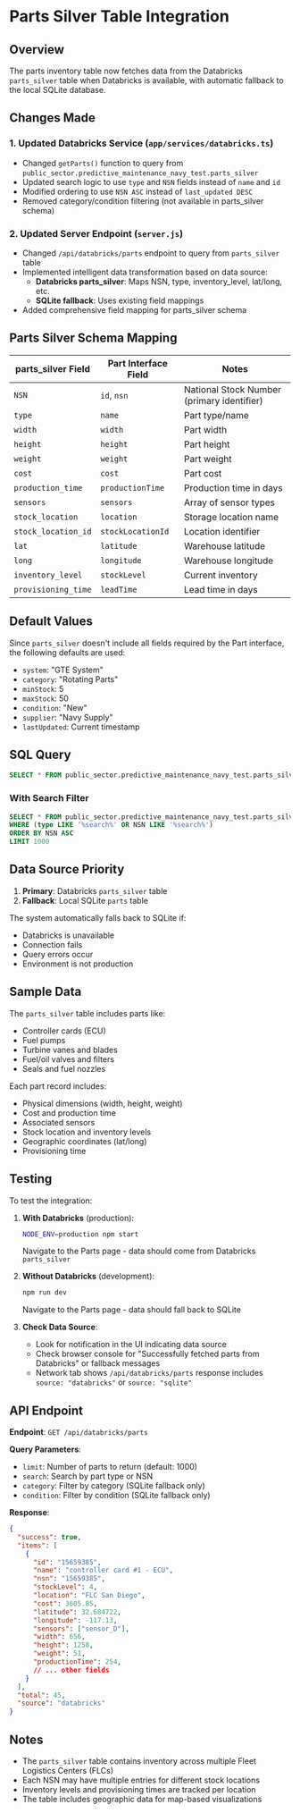 # Parts Silver Table Integration

## Overview
The parts inventory table now fetches data from the Databricks `parts_silver` table when Databricks is available, with automatic fallback to the local SQLite database.

## Changes Made

### 1. Updated Databricks Service (`app/services/databricks.ts`)
- Changed `getParts()` function to query from `public_sector.predictive_maintenance_navy_test.parts_silver`
- Updated search logic to use `type` and `NSN` fields instead of `name` and `id`
- Modified ordering to use `NSN ASC` instead of `last_updated DESC`
- Removed category/condition filtering (not available in parts_silver schema)

### 2. Updated Server Endpoint (`server.js`)
- Changed `/api/databricks/parts` endpoint to query from `parts_silver` table
- Implemented intelligent data transformation based on data source:
  - **Databricks parts_silver**: Maps NSN, type, inventory_level, lat/long, etc.
  - **SQLite fallback**: Uses existing field mappings
- Added comprehensive field mapping for parts_silver schema

## Parts Silver Schema Mapping

| parts_silver Field | Part Interface Field | Notes |
|-------------------|---------------------|-------|
| `NSN` | `id`, `nsn` | National Stock Number (primary identifier) |
| `type` | `name` | Part type/name |
| `width` | `width` | Part width |
| `height` | `height` | Part height |
| `weight` | `weight` | Part weight |
| `cost` | `cost` | Part cost |
| `production_time` | `productionTime` | Production time in days |
| `sensors` | `sensors` | Array of sensor types |
| `stock_location` | `location` | Storage location name |
| `stock_location_id` | `stockLocationId` | Location identifier |
| `lat` | `latitude` | Warehouse latitude |
| `long` | `longitude` | Warehouse longitude |
| `inventory_level` | `stockLevel` | Current inventory |
| `provisioning_time` | `leadTime` | Lead time in days |

## Default Values

Since `parts_silver` doesn't include all fields required by the Part interface, the following defaults are used:

- `system`: "GTE System"
- `category`: "Rotating Parts"
- `minStock`: 5
- `maxStock`: 50
- `condition`: "New"
- `supplier`: "Navy Supply"
- `lastUpdated`: Current timestamp

## SQL Query

```sql
SELECT * FROM public_sector.predictive_maintenance_navy_test.parts_silver
```

### With Search Filter
```sql
SELECT * FROM public_sector.predictive_maintenance_navy_test.parts_silver
WHERE (type LIKE '%search%' OR NSN LIKE '%search%')
ORDER BY NSN ASC
LIMIT 1000
```

## Data Source Priority

1. **Primary**: Databricks `parts_silver` table
2. **Fallback**: Local SQLite `parts` table

The system automatically falls back to SQLite if:
- Databricks is unavailable
- Connection fails
- Query errors occur
- Environment is not production

## Sample Data

The `parts_silver` table includes parts like:
- Controller cards (ECU)
- Fuel pumps
- Turbine vanes and blades
- Fuel/oil valves and filters
- Seals and fuel nozzles

Each part record includes:
- Physical dimensions (width, height, weight)
- Cost and production time
- Associated sensors
- Stock location and inventory levels
- Geographic coordinates (lat/long)
- Provisioning time

## Testing

To test the integration:

1. **With Databricks** (production):
   ```bash
   NODE_ENV=production npm start
   ```
   Navigate to the Parts page - data should come from Databricks `parts_silver`

2. **Without Databricks** (development):
   ```bash
   npm run dev
   ```
   Navigate to the Parts page - data should fall back to SQLite

3. **Check Data Source**:
   - Look for notification in the UI indicating data source
   - Check browser console for "Successfully fetched parts from Databricks" or fallback messages
   - Network tab shows `/api/databricks/parts` response includes `source: "databricks"` or `source: "sqlite"`

## API Endpoint

**Endpoint**: `GET /api/databricks/parts`

**Query Parameters**:
- `limit`: Number of parts to return (default: 1000)
- `search`: Search by part type or NSN
- `category`: Filter by category (SQLite fallback only)
- `condition`: Filter by condition (SQLite fallback only)

**Response**:
```json
{
  "success": true,
  "items": [
    {
      "id": "15659385",
      "name": "controller card #1 - ECU",
      "nsn": "15659385",
      "stockLevel": 4,
      "location": "FLC San Diego",
      "cost": 3605.85,
      "latitude": 32.684722,
      "longitude": -117.13,
      "sensors": ["sensor_D"],
      "width": 656,
      "height": 1258,
      "weight": 51,
      "productionTime": 254,
      // ... other fields
    }
  ],
  "total": 45,
  "source": "databricks"
}
```

## Notes

- The `parts_silver` table contains inventory across multiple Fleet Logistics Centers (FLCs)
- Each NSN may have multiple entries for different stock locations
- Inventory levels and provisioning times are tracked per location
- The table includes geographic data for map-based visualizations

